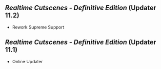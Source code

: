 ## *Realtime Cutscenes - Definitive Edition* (Updater 11.2)
- Rework Supreme Support
## *Realtime Cutscenes - Definitive Edition* (Updater 11.1)
- Online Updater
